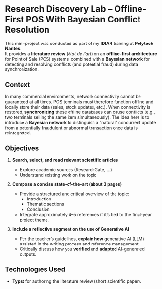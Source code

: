 # Research Discovery Lab – Offline-First POS With Bayesian Conflict Resolution

This mini-project was conducted as part of my **IDIA4** training at **Polytech Nantes**.  
It provides a **literature review** (*état de l’art*) on an **offline-first architecture** for Point of Sale (POS) systems, combined with a **Bayesian network** for detecting and resolving conflicts (and potential fraud) during data synchronization.

## Context

In many commercial environments, network connectivity cannot be guaranteed at all times. POS terminals must therefore function offline and locally store their data (sales, stock updates, etc.). When connectivity is restored, **synchronizing** these offline databases can cause conflicts (e.g., two terminals selling the same item simultaneously). The idea here is to introduce a **Bayesian network** to distinguish a “natural” concurrent update from a potentially fraudulent or abnormal transaction once data is reintegrated.

## Objectives

1. **Search, select, and read relevant scientific articles**  
   - Explore academic sources (ResearchGate, ...)  
   - Understand existing work on the topic

2. **Compose a concise state-of-the-art (about 3 pages)**  
   - Provide a structured and critical overview of the topic:  
     - Introduction  
     - Thematic sections
     - Conclusion  
   - Integrate approximately 4–5 references if it’s tied to the final-year project theme.

3. **Include a reflective segment on the use of Generative AI**  
   - Per the teacher’s guidelines, **explain how** generative AI (LLM) assisted in the writing process and reference management.  
   - Critically discuss how you **verified** and **adapted** AI-generated outputs.

## Technologies Used

- **Typst** for authoring the literature review (short scientific paper).  
